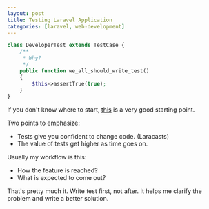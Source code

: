 ```yaml
---
layout: post
title: Testing Laravel Application
categories: [laravel, web-development]
---
```

```php
class DeveloperTest extends TestCase {
    /**
     * Why?
     */
    public function we_all_should_write_test()
    {
        $this->assertTrue(true);
    }
}
```

If you don't know where to start, [this](https://jasonmccreary.me/articles/start-testing-laravel/) is a very good starting point. </p>

Two points to emphasize:

- Tests give you confident to change code. (Laracasts)
- The value of tests get higher as time goes on. 

Usually my workflow is this:

- How the feature is reached?
- What is expected to come out?

That's pretty much it. Write test first, not after. It helps me clarify the problem and write a better solution.
